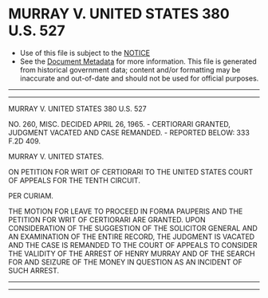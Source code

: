 ---
---

# MURRAY V. UNITED STATES 380 U.S. 527

* Use of this file is subject to the [NOTICE](https://github.com/publicdocs/notice/blob/master/NOTICE)
* See the [Document Metadata](../../../) for more information.
  This file is generated from historical government data; content and/or formatting may be inaccurate and out-of-date and should not be used for official purposes.

----------
----------

MURRAY V. UNITED STATES 380 U.S. 527

NO. 260, MISC.  DECIDED APRIL 26, 1965.  - CERTIORARI GRANTED, JUDGMENT VACATED AND CASE REMANDED.  - REPORTED BELOW:  333 F.2D 409.

MURRAY V. UNITED STATES.

ON PETITION FOR WRIT OF CERTIORARI TO THE UNITED STATES COURT OF APPEALS FOR THE TENTH CIRCUIT.

PER CURIAM.

THE MOTION FOR LEAVE TO PROCEED IN FORMA PAUPERIS AND THE PETITION FOR WRIT OF CERTIORARI ARE GRANTED.  UPON CONSIDERATION OF THE SUGGESTION OF THE SOLICITOR GENERAL AND AN EXAMINATION OF THE ENTIRE RECORD, THE JUDGMENT IS VACATED AND THE CASE IS REMANDED TO THE COURT OF APPEALS TO CONSIDER THE VALIDITY OF THE ARREST OF HENRY MURRAY AND OF THE SEARCH FOR AND SEIZURE OF THE MONEY IN QUESTION AS AN INCIDENT OF SUCH ARREST.


----------
----------


